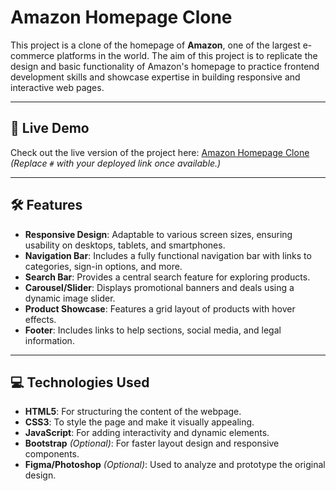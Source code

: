 # Amazon Homepage Clone

This project is a clone of the homepage of **Amazon**, one of the largest e-commerce platforms in the world. The aim of this project is to replicate the design and basic functionality of Amazon's homepage to practice frontend development skills and showcase expertise in building responsive and interactive web pages.

---

## 🚀 Live Demo
Check out the live version of the project here: [Amazon Homepage Clone](https://harsh-hsy.github.io/Amazon-Homepage-Clone/)  
*(Replace `#` with your deployed link once available.)*

---

## 🛠️ Features

- **Responsive Design**: Adaptable to various screen sizes, ensuring usability on desktops, tablets, and smartphones.
- **Navigation Bar**: Includes a fully functional navigation bar with links to categories, sign-in options, and more.
- **Search Bar**: Provides a central search feature for exploring products.
- **Carousel/Slider**: Displays promotional banners and deals using a dynamic image slider.
- **Product Showcase**: Features a grid layout of products with hover effects.
- **Footer**: Includes links to help sections, social media, and legal information.

---

## 💻 Technologies Used

- **HTML5**: For structuring the content of the webpage.
- **CSS3**: To style the page and make it visually appealing.
- **JavaScript**: For adding interactivity and dynamic elements.
- **Bootstrap** *(Optional)*: For faster layout design and responsive components.
- **Figma/Photoshop** *(Optional)*: Used to analyze and prototype the original design.
